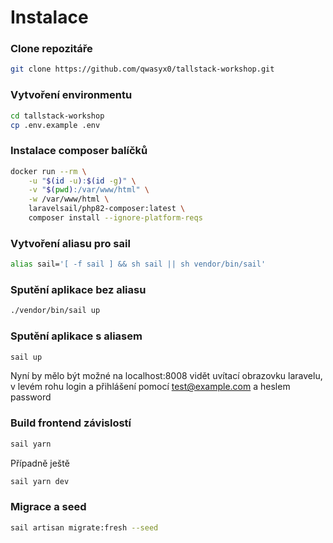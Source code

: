 # Instalace

### Clone repozitáře
```bash
git clone https://github.com/qwasyx0/tallstack-workshop.git
```

### Vytvoření environmentu
```bash
cd tallstack-workshop
cp .env.example .env
```

### Instalace composer balíčků
```bash
docker run --rm \
    -u "$(id -u):$(id -g)" \
    -v "$(pwd):/var/www/html" \
    -w /var/www/html \
    laravelsail/php82-composer:latest \
    composer install --ignore-platform-reqs
```

### Vytvoření aliasu pro sail
```bash
alias sail='[ -f sail ] && sh sail || sh vendor/bin/sail'
```

### Sputění aplikace bez aliasu
```bash
./vendor/bin/sail up
```

### Sputění aplikace s aliasem
```bash
sail up
```

Nyní by mělo být možné na localhost:8008 vidět uvítací obrazovku laravelu, v levém rohu login a přihlášení pomocí test@example.com a heslem password

### Build frontend závislostí
```bash
sail yarn
```

Případně ještě 

```bash
sail yarn dev
```
### Migrace a seed
```bash
sail artisan migrate:fresh --seed
```
